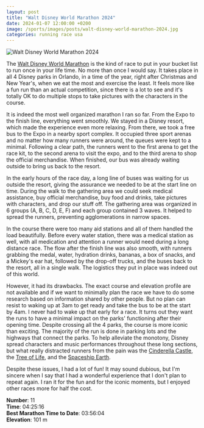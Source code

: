 ```yaml
---
layout: post
title: "Walt Disney World Marathon 2024"
date: 2024-01-07 12:00:00 +0200
image: /sports/images/posts/walt-disney-world-marathon-2024.jpg
categories: running race usa
---
```


![Walt Disney World Marathon 2024](/sports/images/posts/walt-disney-world-marathon-2024.jpg)

The [Walt Disney World Marathon](https://www.rundisney.com) is the kind of race to put in your bucket list to run once in your life time. No more than once I would say. It takes place in all 4 Disney parks in Orlando, in a time of the year, right after Christmas and New Year's, when we eat the most and exercise the least. It feels more like a fun run than an actual competition, since there is a lot to see and it's totally OK to do multiple stops to take pictures with the characters in the course.

<!-- more -->

It is indeed the most well organized marathon I ran so far. From the Expo to the finish line, everything went smoothly. We stayed in a Disney resort, which made the experience even more relaxing. From there, we took a free bus to the Expo in a nearby sport complex. It occupied three sport arenas and no matter how many runners were around, the queues were kept to a minimal. Following a clear path, the runners went to the first arena to get the race kit, to the second arena to visit the expo, and to the third arena to shop the official merchandise. When finished, our bus was already waiting outside to bring us back to the resort.

In the early hours of the race day, a long line of buses was waiting for us outside the resort, giving the assurance we needed to be at the start line on time. During the walk to the gathering area we could seek medical assistance, buy official merchandise, buy food and drinks, take pictures with characters, and drop our stuff off. The gathering area was organized in 6 groups (A, B, C, D, E, F) and each group contained 3 waves. It helped to spread the runners, preventing agglomerations in narrow spaces.	

In the course there were too many aid stations and all of them handled the load beautifully. Before every water station, there was a medical station as well, with all medication and attention a runner would need during a long distance race. The flow after the finish line was also smooth, with runners grabbing the medal, water, hydration drinks, bananas, a box of snacks, and a Mickey's ear hat, followed by the drop-off trucks, and the buses back to the resort, all in a single walk. The logistics they put in place was indeed out of this world.

However, it had its drawbacks. The exact course and elevation profile are not available and if we want to minimally plan the race we have to do some research based on information shared by other people. But no plan can resist to waking up at 3am to get ready and take the bus to be at the start by 4am. I never had to wake up that early for a race. It turns out they want the runs to have a minimal impact on the parks' functioning after their opening time. Despite crossing all the 4 parks, the course is more iconic than exciting. The majority of the run is done in parking lots and the highways that connect the parks. To help alleviate the monotony, Disney spread characters and music performances throughout these long sections, but what really distracted runners from the pain was the [Cinderella Castle](https://disneyworld.disney.go.com/en_CA/attractions/magic-kingdom/cinderella-castle/), the [Tree of Life](https://disneyworld.disney.go.com/en_CA/attractions/animal-kingdom/tree-of-life/), and the [Spaceship Earth](https://disneyworld.disney.go.com/en_CA/attractions/epcot/spaceship-earth/).

Despite these issues, I had a lot of fun! It may sound dubious, but I'm sincere when I say that I had a wonderful experience that I don't plan to repeat again. I ran it for the fun and for the iconic moments, but I enjoyed other races more for half the cost.

**Number**: 11\
**Time**: 04:25:16\
**Best Marathon Time to Date**: 03:56:04\
**Elevation**: 101 m